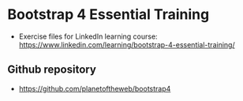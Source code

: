 # Bootstrap 4 Essential Training

- Exercise files for LinkedIn learning course: https://www.linkedin.com/learning/bootstrap-4-essential-training/

## Github repository

- https://github.com/planetoftheweb/bootstrap4
